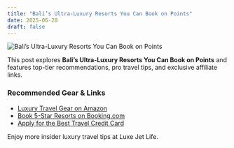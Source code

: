```yaml
---
title: "Bali’s Ultra-Luxury Resorts You Can Book on Points"
date: 2025-06-28
draft: false
---
```


![Bali’s Ultra-Luxury Resorts You Can Book on Points](../../static/images/balis-ultra-luxury-resorts-you-can-book-on-points.jpg)

This post explores **Bali’s Ultra-Luxury Resorts You Can Book on Points** and features top-tier recommendations, pro travel tips, and exclusive affiliate links.

### Recommended Gear & Links
- [Luxury Travel Gear on Amazon](https://www.amazon.com/s?k=luxury+travel+gear&tag=your-affiliate-id)
- [Book 5-Star Resorts on Booking.com](https://www.booking.com/index.html?aid=your-affiliate-id)
- [Apply for the Best Travel Credit Card](https://creditcards.com/compare/?affiliate=your-affiliate-id)

Enjoy more insider luxury travel tips at Luxe Jet Life.
